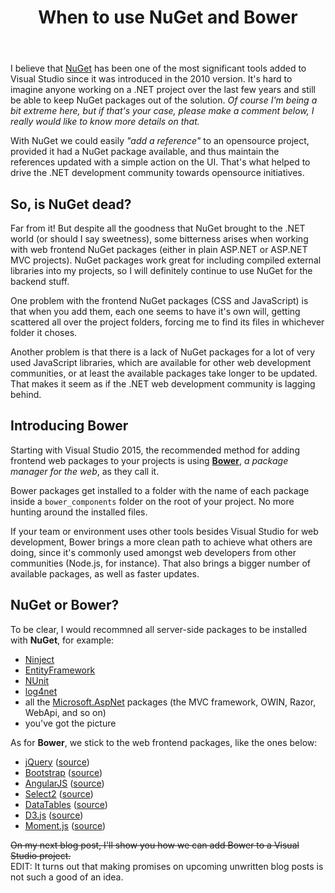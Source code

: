 ﻿---
layout: post
category: Visual Studio, Web
title: When to use NuGet and Bower
metadescription: /images/title-bower.png
---

I believe that [NuGet](http://www.nuget.org/) has been one of the most significant tools added to Visual Studio since it was introduced in the 2010 version. It's hard to imagine anyone working on a .NET project over the last few years and still be able to keep NuGet packages out of the solution.
*Of course I'm being a bit extreme here, but if that's your case, please make a comment below, I really would like to know more details on that.*

<!--excerpt-->

With NuGet we could easily *"add a reference"* to an opensource project, provided it had a NuGet package available, and thus maintain the references updated with a simple action on the UI. That's what helped to drive the .NET development community towards opensource initiatives.


## So, is NuGet dead?

Far from it! But despite all the goodness that NuGet brought to the .NET world (or should I say sweetness), some bitterness arises when working with web frontend NuGet packages (either in plain ASP.NET or ASP.NET MVC projects).
NuGet packages work great for including compiled external libraries into my projects, so I will definitely continue to use NuGet for the backend stuff.

One problem with the frontend NuGet packages (CSS and JavaScript) is that when you add them, each one seems to have it's own will, getting scattered all over the project folders, forcing me to find its files in whichever folder it choses.

Another problem is that there is a lack of NuGet packages for a lot of very used JavaScript libraries, which are available for other web development communities, or at least the available packages take longer to be updated. That makes it seem as if the .NET web development community is lagging behind.


## Introducing Bower

Starting with Visual Studio 2015, the recommended method for adding frontend web packages to your projects is using [**Bower**](http://bower.io/), *a package manager for the web*, as they call it.

Bower packages get installed to a folder with the name of each package inside a `bower_components` folder on the root of your project. No more hunting around the installed files.

If your team or environment uses other tools besides Visual Studio for web development, Bower brings a more clean path to achieve what others are doing, since it's commonly used amongst web developers from other communities (Node.js, for instance). That also brings a bigger number of available packages, as well as faster updates.


## NuGet or Bower?

To be clear, I would recommned all server-side packages to be installed with **NuGet**, for example:

- [Ninject](http://www.nuget.org/packages/Ninject/)
- [EntityFramework](http://www.nuget.org/packages/EntityFramework/)
- [NUnit](http://www.nuget.org/packages/NUnit/)
- [log4net](http://www.nuget.org/packages/log4net/)
- all the [Microsoft.AspNet](http://www.nuget.org/packages?q=microsoft.aspnet) packages (the MVC framework, OWIN, Razor, WebApi, and so on)
- you've got the picture

As for **Bower**, we stick to the web frontend packages, like the ones below:

- [jQuery](http://jquery.com/) ([source](http://github.com/jquery/jquery))
- [Bootstrap](http://getbootstrap.com/) ([source](http://github.com/twbs/bootstrap))
- [AngularJS](http://angularjs.org/) ([source](http://github.com/angular/angular.js))
- [Select2](http://select2.github.io/) ([source](http://github.com/select2/select2))
- [DataTables](http://www.datatables.net/) ([source](http://github.com/DataTables/DataTables))
- [D3.js](http://d3js.org/) ([source](http://github.com/mbostock/d3))
- [Moment.js](http://momentjs.com/) ([source](http://github.com/moment/moment/))


~~On my next blog post, I'll show you how we can add Bower to a Visual Studio project.~~  
EDIT: It turns out that making promises on upcoming unwritten blog posts is not such a good of an idea.
